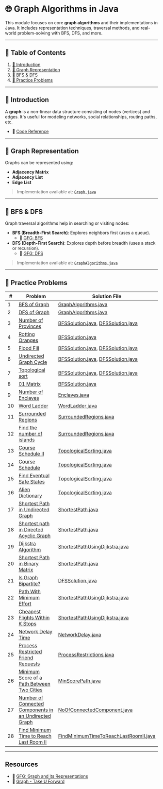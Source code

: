 # 🌐 Graph Algorithms in Java

This module focuses on core **graph algorithms** and their implementations in Java. It includes representation
techniques, traversal methods, and real-world problem-solving with BFS, DFS, and more.

---

## 📑 Table of Contents

1. [📘 Introduction](#-introduction)
2. [🧱 Graph Representation](#-graph-representation)
3. [🔄 BFS & DFS](#-bfs--dfs)
4. [🧪 Practice Problems](#-practice-problems)

---

## 📘 Introduction

A **graph** is a non-linear data structure consisting of nodes (vertices) and edges. It's useful for modeling networks,
social relationships, routing paths, etc.

- 📂 [Code Reference](./Graph.java)

---

## 🧱 Graph Representation

Graphs can be represented using:

- **Adjacency Matrix**
- **Adjacency List**
- **Edge List**

> Implementation available at: [`Graph.java`](./Graph.java)

---

## 🔄 BFS & DFS

Graph traversal algorithms help in searching or visiting nodes:

- **BFS (Breadth-First Search)**: Explores neighbors first (uses a queue).
    - 📖 [GFG: BFS](https://www.geeksforgeeks.org/breadth-first-search-or-bfs-for-a-graph/)
- **DFS (Depth-First Search)**: Explores depth before breadth (uses a stack or recursion).
    - 📖 [GFG: DFS](https://www.geeksforgeeks.org/depth-first-traversal-for-a-graph/)

> Implementation available at: [`GraphAlgorithms.java`](./GraphAlgorithms.java)

---

## 🧪 Practice Problems

| #  | Problem                                                                                                                              | Solution File                                                                    |
|----|--------------------------------------------------------------------------------------------------------------------------------------|----------------------------------------------------------------------------------|
| 1  | [BFS of Graph](https://www.geeksforgeeks.org/problems/bfs-traversal-of-graph/1)                                                      | [GraphAlgorithms.java](./GraphAlgorithms.java)                                   |
| 2  | [DFS of Graph](https://www.geeksforgeeks.org/problems/depth-first-traversal-for-a-graph/1)                                           | [GraphAlgorithms.java](./GraphAlgorithms.java)                                   |
| 3  | [Number of Provinces](https://leetcode.com/problems/number-of-provinces/)                                                            | [BFSSolution.java](./BFSSolution.java), [DFSSolution.java](./DFSSolution.java)   |
| 4  | [Rotting Oranges](https://leetcode.com/problems/rotting-oranges/)                                                                    | [BFSSolution.java](./BFSSolution.java)                                           |
| 5  | [Flood Fill](https://leetcode.com/problems/flood-fill/)                                                                              | [BFSSolution.java](./BFSSolution.java), [DFSSolution.java](./DFSSolution.java)   |
| 6  | [Undirected Graph Cycle](https://www.geeksforgeeks.org/problems/detect-cycle-in-an-undirected-graph/1)                               | [BFSSolution.java](./BFSSolution.java), [DFSSolution.java](./DFSSolution.java)   |
| 7  | [Topological sort](https://www.geeksforgeeks.org/problems/topological-sort/1)                                                        | [BFSSolution.java](./BFSSolution.java), [DFSSolution.java](./DFSSolution.java)   |                                                                   |
| 8  | [01 Matrix](https://leetcode.com/problems/01-matrix/)                                                                                | [BFSSolution.java](./BFSSolution.java)                                           |
| 9  | [Number of Enclaves](https://leetcode.com/problems/number-of-enclaves/)                                                              | [Enclaves.java](./Enclaves.java)                                                 |
| 10 | [Word Ladder](https://leetcode.com/problems/word-ladder/)                                                                            | [WordLadder.java](./WordLadder.java)                                             |
| 11 | [Surrounded Regions](https://leetcode.com/problems/surrounded-regions/)                                                              | [SurroundedRegions.java](./SurroundedRegions.java)                               |
| 12 | [Find the number of islands](https://www.geeksforgeeks.org/problems/find-the-number-of-islands/1)                                    | [SurroundedRegions.java](./SurroundedRegions.java)                               |
| 13 | [Course Schedule II](https://leetcode.com/problems/course-schedule-ii/)                                                              | [TopologicalSorting.java](./TopologicalSorting.java)                             |
| 14 | [Course Schedule](https://leetcode.com/problems/course-schedule/)                                                                    | [TopologicalSorting.java](./TopologicalSorting.java)                             |
| 15 | [Find Eventual Safe States](https://leetcode.com/problems/find-eventual-safe-states/)                                                | [TopologicalSorting.java](./TopologicalSorting.java)                             |                                                                                |
| 16 | [Alien Dictionary](https://www.geeksforgeeks.org/problems/alien-dictionary/1)                                                        | [TopologicalSorting.java](./TopologicalSorting.java)                             |                                                                                |
| 17 | [Shortest Path in Undirected Graph](https://www.geeksforgeeks.org/problems/shortest-path-in-undirected-graph-having-unit-distance/1) | [ShortestPath.java](./ShortestPath.java)                                         |
| 18 | [Shortest path in Directed Acyclic Graph](https://www.geeksforgeeks.org/problems/shortest-path-in-undirected-graph/1)                | [ShortestPath.java](./ShortestPath.java)                                         |
| 19 | [Dijkstra Algorithm](https://www.geeksforgeeks.org/problems/implementing-dijkstra-set-1-adjacency-matrix/1)                          | [ShortestPathUsingDijkstra.java](./ShortestPathUsingDijkstra.java)               |
| 20 | [Shortest Path in Binary Matrix](https://leetcode.com/problems/shortest-path-in-binary-matrix/)                                      | [ShortestPath.java](./ShortestPath.java)                                         |
| 21 | [Is Graph Bipartite?](https://leetcode.com/problems/is-graph-bipartite/)                                                             | [DFSSolution.java](./DFSSolution.java)                                           |
| 22 | [Path With Minimum Effort](https://leetcode.com/problems/path-with-minimum-effort/)                                                  | [ShortestPathUsingDijkstra.java](./ShortestPathUsingDijkstra.java)               |
| 23 | [Cheapest Flights Within K Stops](https://leetcode.com/problems/cheapest-flights-within-k-stops/)                                    | [ShortestPathUsingDijkstra.java](./ShortestPathUsingDijkstra.java)               |
| 24 | [Network Delay Time](https://leetcode.com/problems/network-delay-time/)                                                              | [NetworkDelay.java](./NetworkDelay.java)                                         |
| 25 | [Process Restricted Friend Requests](https://leetcode.com/problems/process-restricted-friend-requests/)                              | [ProcessRestrictions.java](./ProcessRestrictions.java)                           |
| 26 | [Minimum Score of a Path Between Two Cities](https://leetcode.com/problems/minimum-score-of-a-path-between-two-cities/)              | [MinScorePath.java](./MinScorePath.java)                                         |
| 27 | [Number of Connected Components in an Undirected Graph](https://neetcode.io/problems/count-connected-components/)                    | [NoOfConnectedComponent.java](./NoOfConnectedComponent.java)                     |
| 28 | [Find Minimum Time to Reach Last Room II](https://leetcode.com/problems/find-minimum-time-to-reach-last-room-ii/)                    | [FindMinimumTimeToReachLastRoomII.java](./FindMinimumTimeToReachLastRoomII.java) |

---

## Resources

- 📖 [GFG: Graph and its Representations](https://www.geeksforgeeks.org/dsa/graph-and-its-representations/)
- 📖 [Graph - Take U Forward](https://takeuforward.org/graph/introduction-to-graph/)